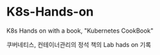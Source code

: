# K8s-Hands-on
K8s Hands on with a book, "Kubernetes CookBook"

쿠버네티스, 컨테이너관리의 정석 책의 Lab hads on 기록 
